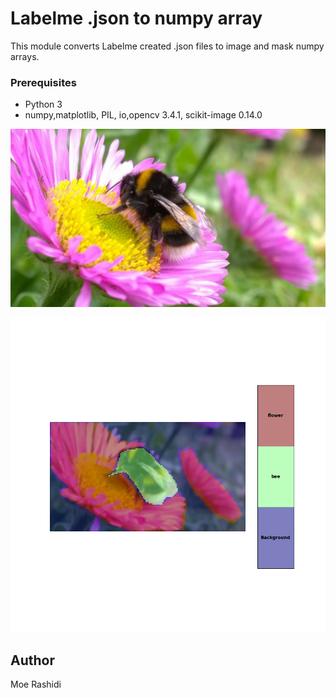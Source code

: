 # Labelme .json to numpy array
This module converts Labelme created .json files to image and mask numpy arrays.


### Prerequisites

* Python 3
* numpy,matplotlib, PIL, io,opencv 3.4.1, scikit-image 0.14.0

![alt text](bee_flower.jpg)

![alt text](imag_mask.png)


## Author
Moe Rashidi
